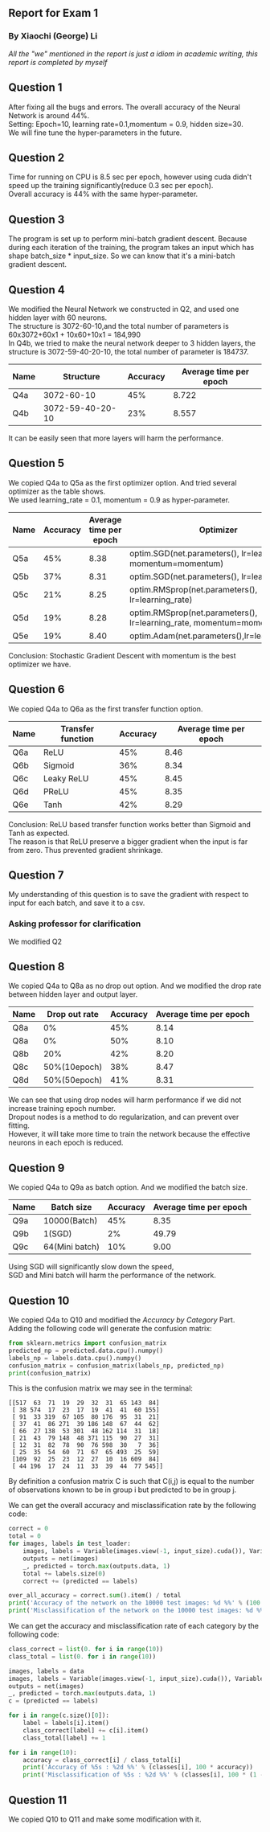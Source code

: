 ## Report for Exam 1
### By Xiaochi (George) Li

*All the "we" mentioned in the report is just a idiom in academic writing, this report is completed by myself*

## Question 1
After fixing all the bugs and errors. The overall accuracy of the Neural Network is around 44%.   
Setting: Epoch=10, learning rate=0.1,momentum = 0.9, hidden size=30.  
We will fine tune the hyper-parameters in the future.  

## Question 2
Time for running on CPU is 8.5 sec per epoch, however using cuda didn't speed up the training significantly(reduce 0.3 sec
per epoch).  
Overall accuracy is 44% with the same hyper-parameter.

## Question 3 
The program is set up to perform mini-batch gradient descent. Because during each iteration of the training,
the program takes an input which has shape batch_size * input_size. So we can know that it's a mini-batch gradient descent.

## Question 4
We modified the Neural Network we constructed in Q2, and used one hidden layer with 60 neurons.   
The structure is 3072-60-10,and the total number of parameters is 60x3072+60x1 + 10x60+10x1 = 184,990  
In Q4b, we tried to make the neural network deeper to 3 hidden layers, the structure is 3072-59-40-20-10, the total number of 
parameter is 184737.

|Name|Structure|Accuracy|Average time per epoch|
|----|----|----|----|
|Q4a|3072-60-10|45%|8.722|
|Q4b|3072-59-40-20-10|23%|8.557|

It can be easily seen that more layers will harm the performance.

## Question 5
We copied Q4a to Q5a as the first optimizer option. And tried several optimizer as the table shows.   
We used learning_rate = 0.1, momentum = 0.9 as hyper-parameter.

|Name|Accuracy|Average time per epoch|Optimizer|
|----|----|----|----|
|Q5a|45%|8.38|optim.SGD(net.parameters(), lr=learning_rate, momentum=momentum)|
|Q5b|37%|8.31|optim.SGD(net.parameters(), lr=learning_rate)|
|Q5c|21%|8.25|optim.RMSprop(net.parameters(), lr=learning_rate)|
|Q5d|19%|8.28|optim.RMSprop(net.parameters(), lr=learning_rate, momentum=momentum)|
|Q5e|19%|8.40|optim.Adam(net.parameters(),lr=learning_rate)|

Conclusion: Stochastic Gradient Descent with momentum is the best optimizer we have. 

## Question 6
We copied Q4a to Q6a as the first transfer function option.  

|Name|Transfer function|Accuracy|Average time per epoch|
|----|----|----|----|
|Q6a|ReLU|45%|8.46|
|Q6b|Sigmoid|36%|8.34|
|Q6c|Leaky ReLU|45%|8.45|
|Q6d|PReLU|45%|8.35|
|Q6e|Tanh|42%|8.29|

Conclusion: ReLU based transfer function works better than Sigmoid and Tanh as expected.  
The reason is that ReLU preserve a bigger gradient when the input is far from zero. Thus prevented gradient shrinkage.

## Question 7
My understanding of this question is to save the gradient with respect to input for each batch, and save it to a csv.
### Asking professor for clarification
We modified Q2 

## Question 8
We copied Q4a to Q8a as no drop out option. And we modified the drop rate between hidden layer and output layer.

|Name|Drop out rate|Accuracy|Average time per epoch|
|----|----|----|----|
|Q8a|0%|45%|8.14|
|Q8a|0%|50%|8.10|
|Q8b|20%|42%|8.20|
|Q8c|50%(10epoch)|38%|8.47|
|Q8d|50%(50epoch)|41%|8.31|

We can see that using drop nodes will harm performance if we did not increase training epoch number.  
Dropout nodes is a method to do regularization, and can prevent over fitting.  
However, it will take more time to train the network because the effective neurons in each epoch is reduced.  

## Question 9
We copied Q4a to Q9a as batch option. And we modified the batch size.

|Name|Batch size|Accuracy|Average time per epoch|
|----|----|----|----|
|Q9a|10000(Batch)|45%|8.35|
|Q9b|1(SGD)|2%|49.79|
|Q9c|64(Mini batch)|10%|9.00|

Using SGD will significantly slow down the speed,   
SGD and Mini batch will harm the performance of the network.

## Question 10
We copied Q4a to Q10 and modified the *Accuracy by Category* Part.  
Adding the following code will generate the confusion matrix:

```python
from sklearn.metrics import confusion_matrix
predicted_np = predicted.data.cpu().numpy()
labels_np = labels.data.cpu().numpy()
confusion_matrix = confusion_matrix(labels_np, predicted_np)
print(confusion_matrix)
```
This is the confusion matrix we may see in the terminal:

```text
[[517  63  71  19  29  32  31  65 143  84]
 [ 38 574  17  23  17  19  41  41  60 155]
 [ 91  33 319  67 105  80 176  95  31  21]
 [ 37  41  86 271  39 186 148  67  44  62]
 [ 66  27 138  53 301  48 162 114  31  18]
 [ 21  43  79 148  48 371 115  90  27  31]
 [ 12  31  82  78  90  76 598  30   7  36]
 [ 25  35  54  60  71  67  65 493  25  59]
 [109  92  25  23  12  27  10  16 609  84]
 [ 44 196  17  24  11  33  39  44  77 545]]
```

By definition a confusion matrix C is such that C(i,j) 
is equal to the number of observations known to be in group i 
but predicted to be in group j.

We can get the overall accuracy and misclassification rate by the following code:

```python
correct = 0
total = 0
for images, labels in test_loader:
    images, labels = Variable(images.view(-1, input_size).cuda()), Variable(labels.cuda())
    outputs = net(images)
    _, predicted = torch.max(outputs.data, 1)
    total += labels.size(0)
    correct += (predicted == labels)

over_all_accuracy = correct.sum().item() / total
print('Accuracy of the network on the 10000 test images: %d %%' % (100 * over_all_accuracy))
print('Misclassification of the network on the 10000 test images: %d %%' % (100 * (1 - over_all_accuracy)))
```

We can get the accuracy and misclassification rate of each category by the following code:

```python
class_correct = list(0. for i in range(10))
class_total = list(0. for i in range(10))

images, labels = data
images, labels = Variable(images.view(-1, input_size).cuda()), Variable(labels.cuda())
outputs = net(images)
_, predicted = torch.max(outputs.data, 1)
c = (predicted == labels)

for i in range(c.size()[0]):
    label = labels[i].item()
    class_correct[label] += c[i].item()
    class_total[label] += 1

for i in range(10):
    accuracy = class_correct[i] / class_total[i]
    print('Accuracy of %5s : %2d %%' % (classes[i], 100 * accuracy))
    print('Misclassification of %5s : %2d %%' % (classes[i], 100 * (1 - accuracy)))
```

## Question 11
We copied Q10 to Q11 and make some modification with it.
